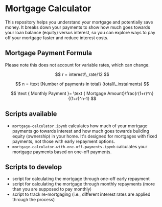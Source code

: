 # Mortgage Calculator


This repository helps you understand your mortgage and potentially save money.  It breaks down your payments to show how much goes towards your loan balance (equity) versus interest, so you can explore ways to pay off your mortgage faster and reduce interest costs.


## Mortgage Payment Formula

Please note this does not account for variable rates, which can change.

$$
r = interest\\_rate/12
$$


$$
n = \text {Number of payments in total}  (total\\_instalments)
$$


$$
\text { Monthly Payment }= \text { Mortgage Amount}\frac{r(1+r)^n}{(1+r)^n-1}
$$


## Scripts available

- ```mortgage-calculator.ipynb``` calculates how much of your mortgage payments go towards interest and how much goes towards building equity (ownership) in your home. It's designed for mortgages with fixed payments, not those with early repayment options.
- ```mortgage-calculator-with-one-off-payments.ipynb``` calculates your mortgage payments based on one-off payments.


## Scripts to develop

- script for calculating the mortgage through one-off early repayment
- script for calculating the mortgage through monthly repayments (more than you are supposed to pay monthly)
- script to track re-mortgaging (i.e., different interest rates are applied through the process)
